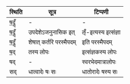 | स्थिति | सूत्र | टिप्पणी |
| ----- | ------- | ------ |
| ष॒दॢँ | - | - |
| ष॒दॢँ | उपदेशेऽजनुनासिक इत् | ऌँ-इत्यस्य इत्संज्ञा |
| ष॒दॢँ | शेषात् कर्तरि परस्मैपदम् | इति परस्मैपदम् |
| ष॒द् | तस्य लोपः | इत्संज्ञकस्य लोपः |
| षद् | - | स्वरभेदमात्रालोपः |
| सद् | धात्वादेः षः सः | धातोरादेः षस्य सः |
